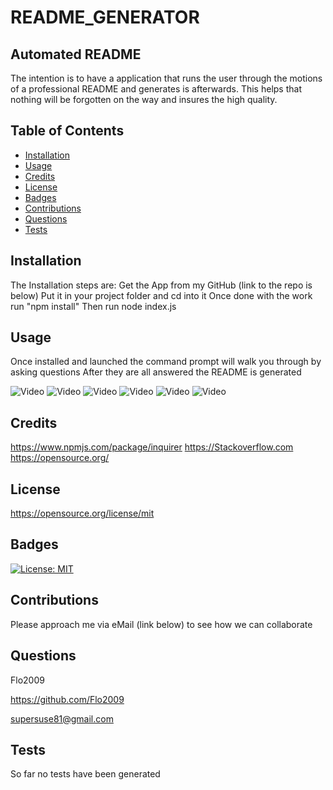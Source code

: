 
# README_GENERATOR

## Automated README

The intention is to have a application that runs the user through the motions
of a professional README and generates is afterwards. This helps that nothing will be
forgotten on the way and insures the high quality.


## Table of Contents

- [Installation](#installation)
- [Usage](#usage)
- [Credits](#credits)
- [License](#license)
- [Badges](#badges)
- [Contributions](#contributions)
- [Questions](#questions)
- [Tests](#tests)

## Installation

The Installation steps are:
Get the App from my GitHub (link to the repo is below)
Put it in your project folder and cd into it
Once done with the work run "npm install"
Then run node index.js



## Usage

Once installed and launched the command prompt will
walk you through by asking questions
After they are all answered the README is generated

![Video](./images/start.gif)
![Video](./images/InProcess_1.gif)
![Video](./images/Links.gif)
![Video](./images/License.gif)
![Video](./images/README_Gen.gif)
![Video](./images/FinalReadMe.gif)


## Credits

https://www.npmjs.com/package/inquirer
https://Stackoverflow.com
https://opensource.org/


## License

https://opensource.org/license/mit

## Badges

[![License: MIT](https://img.shields.io/badge/License-MIT-yellow.svg)](https://opensource.org/licenses/MIT)

## Contributions

Please approach me via eMail (link below) to see how we 
can collaborate


## Questions

Flo2009

https://github.com/Flo2009

supersuse81@gmail.com

## Tests

So far no tests have been generated


